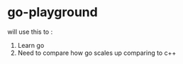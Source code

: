 # go-playground
will use this to : 
1. Learn go
2. Need to compare how go scales up comparing to c++

